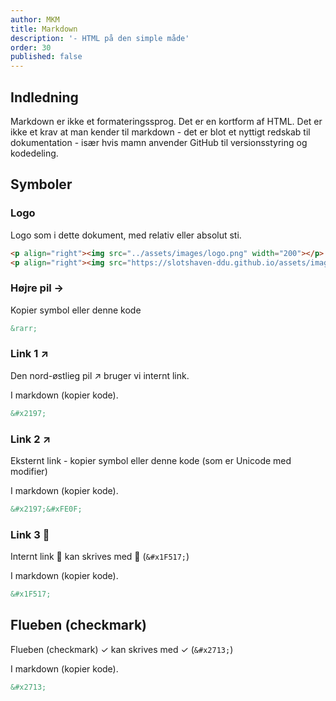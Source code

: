 ```yaml
---
author: MKM
title: Markdown
description: '- HTML på den simple måde'
order: 30
published: false
---
```

## Indledning

Markdown er ikke et formateringssprog. Det er en kortform af HTML.
Det er ikke et krav at man kender til markdown - det er blot et nyttigt redskab til dokumentation - især hvis mamn anvender GitHub til versionsstyring og kodedeling.

## Symboler

### Logo

Logo som i dette dokument, med relativ eller absolut sti.

```html
<p align="right"><img src="../assets/images/logo.png" width="200"></p>
<p align="right"><img src="https://slotshaven-ddu.github.io/assets/images/logo.png" width="200"></p>
```

### Højre pil &rarr;

Kopier symbol eller denne kode

```markdown
&rarr;
```

### Link 1 ↗

Den nord-østlieg pil &#x2197; bruger vi internt link.

I markdown (kopier kode).

```markdown
&#x2197;
```

### Link 2 ↗️

Eksternt link - kopier symbol eller denne kode (som er Unicode med modifier)

I markdown (kopier kode).

```markdown
&#x2197;&#xFE0F;
```

### Link 3 🔗

Internt link 🔗 kan skrives med &#x1F517; (`&#x1F517;`)

I markdown (kopier kode).

``` markdown
&#x1F517;
```

## Flueben (checkmark)

Flueben (checkmark) ✓ kan skrives med &#x2713; (`&#x2713;`)

I markdown (kopier kode).

``` markdown
&#x2713;
```
